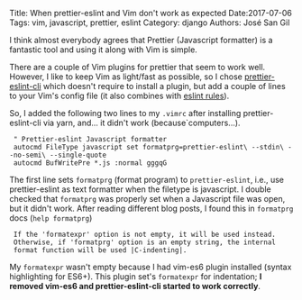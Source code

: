 Title: When prettier-eslint and Vim don't work as expected
Date:2017-07-06
Tags: vim, javascript, prettier, eslint
Category: django
Authors: José San Gil

I think almost everybody agrees that Prettier (Javascript formatter) is a fantastic tool and using it along with Vim is simple. 

There are a couple of Vim plugins for prettier that seem to work well. However, I like to keep Vim as light/fast as possible, so I chose [prettier-eslint-cli](https://github.com/prettier/prettier-eslint-cli) which doesn't require to install a plugin, but add a couple of lines to your Vim's config file (it also combines with [eslint rules](https://github.com/prettier/prettier-eslint)).


So, I added the following two lines to my `.vimrc` after installing prettier-eslint-cli via yarn, and... it didn't work (because`computers...).

```
 " Prettier-eslint Javascript formatter
 autocmd FileType javascript set formatprg=prettier-eslint\ --stdin\ --no-semi\ --single-quote
 autocmd BufWritePre *.js :normal gggqG
```

The first line sets `formatprg` (format program) to `prettier-eslint`, i.e., use prettier-eslint as text formatter when the filetype is javascript.  I double checked that `formatprg` was properly set when a Javascript file was open, but it didn't work. After reading different blog posts, I found this in `formatprg` docs (`help formatprg`)

```
 If the 'formatexpr' option is not empty, it will be used instead.
 Otherwise, if 'formatprg' option is an empty string, the internal
 format function will be used |C-indenting|.
```

My `formatexpr` wasn't empty because I had vim-es6 plugin installed (syntax highlighting for ES6+). This plugin set's `formatexpr` for indentation; **I removed vim-es6 and prettier-eslint-cli started to work correctly**.

